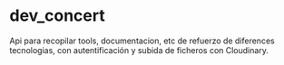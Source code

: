 # dev_concert

Api para recopilar tools, documentacion, etc de refuerzo de diferences tecnologias, con autentificación y subida de ficheros con Cloudinary. 
